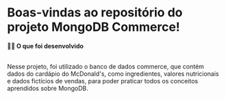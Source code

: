 # Boas-vindas ao repositório do projeto MongoDB Commerce!

<summary><strong>👨‍💻 O que foi desenvolvido</strong></summary><br />

Nesse projeto, foi utilizado o banco de dados commerce, que contém dados do cardápio do McDonald's, como ingredientes, valores nutricionais e dados fictícios de vendas, para poder praticar todos os conceitos aprendidos sobre MongoDB.
